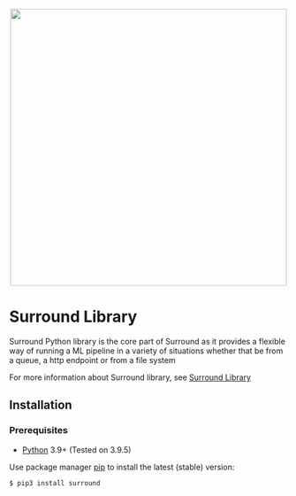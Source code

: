<p align="center">
    <img src="../docs/source/temp_logo_hq.png" width="500">
</p>

# Surround Library

Surround Python library is the core part of Surround as it provides a flexible way of running a ML pipeline in a variety of situations whether that be from a queue, a http endpoint or from a file system

For more information about Surround library, see [Surround Library](https://surround.readthedocs.io/en/latest/about/#a-python-library)

## Installation

### Prerequisites
- [Python](https://www.python.org/) 3.9+ (Tested on 3.9.5)

Use package manager [pip](https://pip.pypa.io/en/stable/) to install the latest (stable) version:
```
$ pip3 install surround
```
